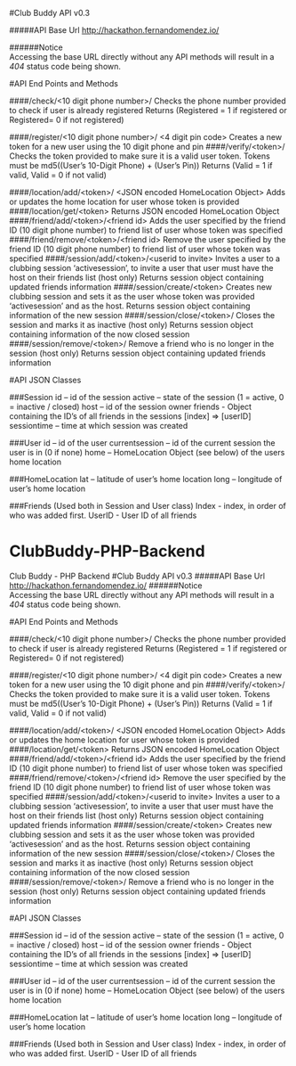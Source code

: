 #Club Buddy API v0.3

#####API Base Url
	http://hackathon.fernandomendez.io/
	
######Notice  
	Accessing the base URL directly without any API methods will result in a *404* status code being shown.  

#API End Points and Methods    

####/check/\<10 digit phone number\>/
	Checks the phone number provided to check if user is already registered
	Returns (Registered = 1 if registered or Registered= 0 if not registered)
	
####/register/\<10 digit phone number\>/ \<4 digit pin code\>
	Creates a new token for a new user using the 10 digit phone and pin
####/verify/\<token\>/
	Checks the token provided to make sure it is a valid user token. 
	Tokens must be md5((User’s 10-Digit Phone) + (User’s Pin))
	Returns (Valid = 1 if valid, Valid = 0 if not valid)

####/location/add/\<token\>/ \<JSON encoded HomeLocation Object\>
	Adds or updates the home location for user whose token is provided
####/location/get/\<token\>
	Returns JSON encoded HomeLocation Object
####/friend/add/\<token\>/\<friend id\>
    Adds the user specified by the friend ID (10 digit phone number) to friend list of user whose token was specified
####/friend/remove/\<token\>/\<friend id\>
Remove the user specified by the friend ID (10 digit phone number) to friend list of user whose token was specified
####/session/add/\<token\>/\<userid to invite\>
    Invites a user to a clubbing session ‘activesession’, to invite a user that user must have the host on their friends list (host only)
    Returns session object containing updated friends information
####/session/create/\<token\>
    Creates new clubbing session and sets it as the user whose token was provided ‘activesession’ and as the host.
    Returns session object containing information of the new session
####/session/close/\<token\>/
    Closes the session and marks it as inactive (host only)
    Returns session object containing information of the now closed session
####/session/remove/\<token\>/
    Remove a friend who is no longer in the session (host only)
    Returns session object containing updated friends information

#API JSON Classes  

###Session
	id 		    – id of the session
	active 		– state of the session (1 = active, 0 = inactive / closed)
	host 		  – id of the session owner
	friends		- Object containing the ID’s of all friends in the sessions [index] =\> [userID]
	sessiontime 	– time at which session was created

###User
	id 		       – id of the user
	currentsession – id of the current session the user is in (0 if none)
	home 		   – HomeLocation Object (see below) of the users home location

###HomeLocation 
	lat 		 – latitude of user’s home location
	long		 – longitude of user’s home location

###Friends (Used both in Session and User class)
	Index		- index, in order of who was added first.
	UserID		- User ID of all friends
		

# ClubBuddy-PHP-Backend
Club Buddy - PHP Backend
#Club Buddy API v0.3
#####API Base Url
	http://hackathon.fernandomendez.io/
######Notice  
	Accessing the base URL directly without any API methods will result in a *404* status code being shown.  

#API End Points and Methods    

####/check/\<10 digit phone number\>/
	Checks the phone number provided to check if user is already registered
	Returns (Registered = 1 if registered or Registered= 0 if not registered)
	
####/register/\<10 digit phone number\>/ \<4 digit pin code\>
	Creates a new token for a new user using the 10 digit phone and pin
####/verify/\<token\>/
	Checks the token provided to make sure it is a valid user token. 
	Tokens must be md5((User’s 10-Digit Phone) + (User’s Pin))
	Returns (Valid = 1 if valid, Valid = 0 if not valid)

####/location/add/\<token\>/ \<JSON encoded HomeLocation Object\>
	Adds or updates the home location for user whose token is provided
####/location/get/\<token\>
	Returns JSON encoded HomeLocation Object
####/friend/add/\<token\>/\<friend id\>
    Adds the user specified by the friend ID (10 digit phone number) to friend list of user whose token was specified
####/friend/remove/\<token\>/\<friend id\>
Remove the user specified by the friend ID (10 digit phone number) to friend list of user whose token was specified
####/session/add/\<token\>/\<userid to invite\>
    Invites a user to a clubbing session ‘activesession’, to invite a user that user must have the host on their friends list (host only)
    Returns session object containing updated friends information
####/session/create/\<token\>
    Creates new clubbing session and sets it as the user whose token was provided ‘activesession’ and as the host.
    Returns session object containing information of the new session
####/session/close/\<token\>/
    Closes the session and marks it as inactive (host only)
    Returns session object containing information of the now closed session
####/session/remove/\<token\>/
    Remove a friend who is no longer in the session (host only)
    Returns session object containing updated friends information

#API JSON Classes  

###Session
	id 		    – id of the session
	active 		– state of the session (1 = active, 0 = inactive / closed)
	host 		  – id of the session owner
	friends		- Object containing the ID’s of all friends in the sessions [index] =\> [userID]
	sessiontime 	– time at which session was created

###User
	id 		       – id of the user
	currentsession – id of the current session the user is in (0 if none)
	home 		   – HomeLocation Object (see below) of the users home location

###HomeLocation 
	lat 		 – latitude of user’s home location
	long		 – longitude of user’s home location

###Friends (Used both in Session and User class)
	Index		- index, in order of who was added first.
	UserID		- User ID of all friends
		

